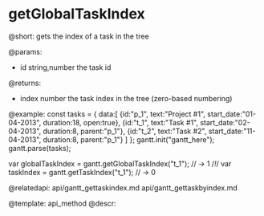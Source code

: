getGlobalTaskIndex
=============

@short:
	gets the index of a task in the tree
	

@params:
- id		string,number		the task id


@returns:
- index		number		the task index in the tree (zero-based numbering)

@example:
const tasks = {
  data:[
     {id:"p_1", text:"Project #1", start_date:"01-04-2013", duration:18, 
     	open:true},
     {id:"t_1", text:"Task #1", start_date:"02-04-2013", duration:8,
     	parent:"p_1"},
     {id:"t_2", text:"Task #2", start_date:"11-04-2013", duration:8,
     	parent:"p_1"}
   ]
};
gantt.init("gantt_here");
gantt.parse(tasks);

var globalTaskIndex = gantt.getGlobalTaskIndex("t_1"); // -> 1 /*!*/
var taskIndex = gantt.getTaskIndex("t_1"); // -> 0 

@relatedapi:
  api/gantt_gettaskindex.md
	api/gantt_gettaskbyindex.md
    
@template:	api_method
@descr:

